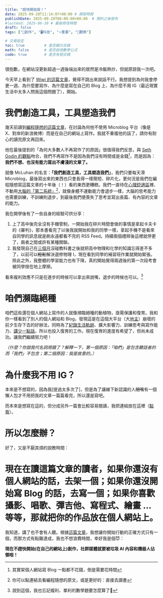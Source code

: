 ```yaml
---
title: "趕快開始寫！"
date: 2025-09-28T11:14:07+08:00 # 撰寫時間
publishDate: 2025-09-28T06:00:00+08:00  # 預約之後發布
#lastmod: 2025-06-30 # 最後修改時間
draft: false
tags: ["📝創作", "🖥️科技", "⭐️重要", "🤔觀察"]

# 文章設定
toc: true         # 是否顯示目錄
math: false       # 是否啟用數學公式
code: true        # 是否有程式碼
---
```


很抱歉，在網站沒更新超過一週後端出來的居然是冷飯熱炒，但就原諒我一次吧。

今天早上看到了 [Wiwi 的這篇文章](https://wiwi.blog/blog/vibes)，覺得不跳出來說話不行。我想提到為何我會停更一週、為什麼要寫作、為什麼是寫在自己的 Blog 上、為什麼不用 IG（最近現實生活中太多人問我這個問題了），開始。

# 我們創造工具，工具塑造我們

幾天前讀到[編程隨想的這篇文章](https://program-think.blogspot.com/2012/02/microblog-and-time-management.html)，在討論為何他不使用 Microblog 平台（像是 X、對岸的新浪微博）而是在自己的網站上寫作。我就不重複他的話了，請你有耐心的讀完原文再回來。

他在最後提到的「為何大多數人不再寫作了的原因」很值得我們反思，與 [Seth Godin 的觀點](https://seths.blog/2025/09/no-time/)吻合，我們不再寫作不是因為我們沒有時間或是金錢[^1]，而是因為：**我們不想、也沒有能力寫出不膚淺的文章了。**

就像 McLuhan 的名言：**「我們創造工具，工具塑造我們」**，我們只要每天滑 Microblog，最後寫出來的東西也只會長得一樣簡短、碎片化，更何況是我們在編程隨想寫這篇文章的十年後（！）看的東西更糟糕。我們一直待在[心理舒適區](https://program-think.blogspot.com/2015/12/Hobbies-and-Interests.html)裡、不動用[大腦的「第二系統」](https://program-think.blogspot.com/2019/03/Why-Thinking-Hard-So-Hard.html)[^2]，就像身體不運動能力會退步一樣，大腦的思考能力也需要訓練，不訓練則退步，到最後我們便喪失了思考並寫出長篇、有內容的文章的能力。

我在開學後有了一些自身的經驗可供分享：

1. 上了高中後完全沒有手機管制，一開始我在碎片時間會做的事情是拿起卡夫卡的《審判》，那本書看完了以後我就開始和我的同學一樣，拿起手機不是看來自同學的訊息就是刷永遠都看不完的 RSS Feed。持續兩個禮拜後這裡就停更了，兩者之間或許有某種關聯。
2. 我發現自己在[三個月](https://tux24.xyz/articles/a-getaway-for-3-months-is-enough/)沒碰教科書之後就把高中物理和化學的知識忘得差不多了，以前可以~~輕鬆~~解決選修物理 I，現在看到同學的補習班作業就開始緊張。除此之外，我整體的學習能力也有下降，真的開始覺得兩週後的第一次段考會被同學按在地上摩擦。

看來複利效應不只是在進步的時候可以拿出來說嘴，退步的時候也可以。[^3]

# 咱們瀕臨絕種

咱們這些還在個人網站上寫作的人就像瀕臨絕種的動植物，亟需保護和復育。我和你一樣看到了別人的個人網站和 Blog，發現這是在這個大平台（大[地主](https://wiwi.blog/blog/internet-peasant)）崩壞的前夕生存下去的好辦法，同時為了[紀錄生活軌跡](https://tux24.xyz/articles/hsnu/)、擴大影響力、訓練思考與寫作能力、[講少一點話](https://tux24.xyz/articles/i-have-written-that-before/)，所以也投入復育的工作。現在復育的進度有希望了，但尚未成功。讓我們繼續努力吧！

_（什麼？你說我代名詞用錯了？解釋一下，第一個原因：「咱們」是包含聽話者的而「我們」不包含；第二個原因：我是故意的。）_

# 為什麼我不用 IG？

本來是不想寫的，因為我[提過太多次了]，但是為了讓線下新認識的人~~閉嘴~~有一個懶人包才不用把我的文章一篇篇看完，所以還是寫吧。

而本來是想寫在這的，但分成另外一篇會比較容易閱讀，我把連結放在這裡（[點我](https://tux24.xyz/articles/why-i-dont-use-instagram)）。

# 所以怎麼辦？

好了，又是不厭其煩的說教時間：

# 現在在讀這篇文章的讀者，如果你還沒有個人網站的話，去架一個；如果你還沒開始寫 Blog 的話，去寫一個；如果你喜歡攝影、唱歌、彈吉他、寫程式、繪畫 ... 等等，那就把你的作品放在個人網站上。

我知道，講了也不會有人聽。根據[這篇文章](https://tux24.xyz/articles/hell-yeah-and-fomo/)，我想讓你開始行動的正確方式只有一個，而那方式有點難達成，我也不想浪費時間，幸好我是個😈：

**現在不趕快開始(在自己的網站上)創作，社群媒體就要被垃圾 AI 內容和機器人佔領啦！**

[^1]: 其實架個人網站寫 Blog 一點都不花錢，倒是需要花時間
[^2]: 你可以點連結去看編程隨想的原文，或是更好的：直接去讀書
[^3]: 說到這個，我也忘記複利、單利的數學題要怎麼算了🤪